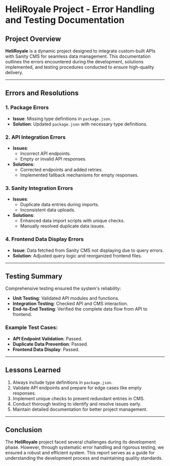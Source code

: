 # HeliRoyale Project - Error Handling and Testing Documentation

## Project Overview

**HeliRoyale** is a dynamic project designed to integrate custom-built APIs with Sanity CMS for seamless data management. This documentation outlines the errors encountered during the development, solutions implemented, and testing procedures conducted to ensure high-quality delivery.

---

## Errors and Resolutions

### 1. **Package Errors**
- **Issue**: Missing type definitions in `package.json`.
- **Solution**: Updated `package.json` with necessary type definitions.

### 2. **API Integration Errors**
- **Issues**:
  - Incorrect API endpoints.
  - Empty or invalid API responses.
- **Solutions**:
  - Corrected endpoints and added retries.
  - Implemented fallback mechanisms for empty responses.

### 3. **Sanity Integration Errors**
- **Issues**:
  - Duplicate data entries during imports.
  - Inconsistent data uploads.
- **Solutions**:
  - Enhanced data import scripts with unique checks.
  - Manually resolved duplicate data issues.

### 4. **Frontend Data Display Errors**
- **Issue**: Data fetched from Sanity CMS not displaying due to query errors.
- **Solution**: Adjusted query logic and reorganized frontend files.

---

## Testing Summary

Comprehensive testing ensured the system's reliability:
- **Unit Testing**: Validated API modules and functions.
- **Integration Testing**: Checked API and CMS interaction.
- **End-to-End Testing**: Verified the complete data flow from API to frontend.

### Example Test Cases:
- **API Endpoint Validation**: Passed.
- **Duplicate Data Prevention**: Passed.
- **Frontend Data Display**: Passed.

---

## Lessons Learned
1. Always include type definitions in `package.json`.
2. Validate API endpoints and prepare for edge cases like empty responses.
3. Implement unique checks to prevent redundant entries in CMS.
4. Conduct thorough testing to identify and resolve issues early.
5. Maintain detailed documentation for better project management.

---

## Conclusion

The **HeliRoyale** project faced several challenges during its development phase. However, through systematic error handling and rigorous testing, we ensured a robust and efficient system. This report serves as a guide for understanding the development process and maintaining quality standards.
